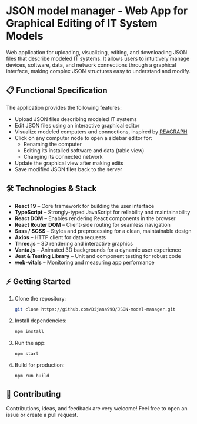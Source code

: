 # JSON model manager - Web App for Graphical Editing of IT System Models
Web application for uploading, visualizing, editing, and downloading JSON files that describe modeled IT systems. It allows users to intuitively manage devices, software, data, and network connections through a graphical interface, making complex JSON structures easy to understand and modify.

## 📋 Functional Specification
The application provides the following features:
- Upload JSON files describing modeled IT systems  
- Edit JSON files using an interactive graphical editor  
- Visualize modeled computers and connections, inspired by [REAGRAPH](https://reagraph.dev/)  
- Click on any computer node to open a sidebar editor for:
  - Renaming the computer
  - Editing its installed software and data (table view)
  - Changing its connected network
- Update the graphical view after making edits
- Save modified JSON files back to the server


## 🛠️ Technologies & Stack
- **React 19** – Core framework for building the user interface  
- **TypeScript** – Strongly-typed JavaScript for reliability and maintainability  
- **React DOM** – Enables rendering React components in the browser  
- **React Router DOM** – Client-side routing for seamless navigation  
- **Sass / SCSS** – Styles and preprocessing for a clean, maintainable design  
- **Axios** – HTTP client for data requests  
- **Three.js** – 3D rendering and interactive graphics  
- **Vanta.js** – Animated 3D backgrounds for a dynamic user experience  
- **Jest & Testing Library** – Unit and component testing for robust code  
- **web-vitals** – Monitoring and measuring app performance

## ⚡️ Getting Started
1. Clone the repository:
    ```bash
    git clone https://github.com/Dijana990/JSON-model-manager.git
    ```
2. Install dependencies:
    ```bash
    npm install
    ```
3. Run the app:
    ```bash
    npm start
    ```
4. Build for production:
    ```bash
    npm run build
    ```

## 👥 Contributing
Contributions, ideas, and feedback are very welcome! Feel free to open an issue or create a pull request.
